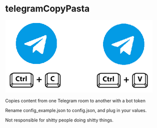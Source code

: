 # telegramCopyPasta
![Alt text](logo.png?raw=true "logo")

Copies content from one Telegram room to another with a bot token

Rename config_example.json to config.json, and plug in your values.

Not responsible for shitty people doing shitty things.